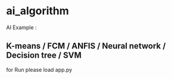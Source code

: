 # ai_algorithm


AI Example : 

K-means
/
FCM 
/
ANFIS 
/
Neural network 
/
Decision tree 
/
SVM 
-------------------------------
for Run please load app.py
